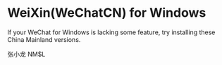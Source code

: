 # WeiXin(WeChatCN) for Windows

If your WeChat for Windows is lacking some feature, try installing these China Mainland versions.

张小龙 NM$L
